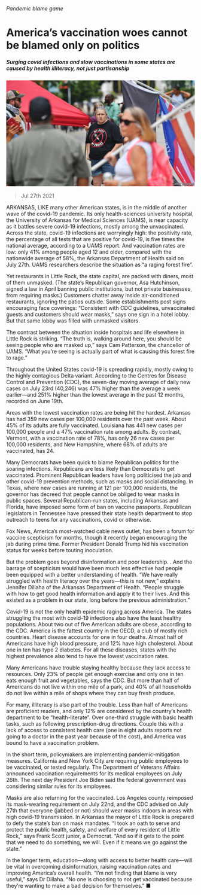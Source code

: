 ###### Pandemic blame game

# America’s vaccination woes cannot be blamed only on politics 

##### Surging covid infections and slow vaccinations in some states are caused by health illiteracy, not just partisanship 

![image](images/20210731_USP004.jpg) 

> Jul 27th 2021 

ARKANSAS, LIKE many other American states, is in the middle of another wave of the covid-19 pandemic. Its only health-sciences university hospital, the University of Arkansas for Medical Sciences (UAMS), is near capacity as it battles severe covid-19 infections, mostly among the unvaccinated. Across the state, covid-19 infections are worryingly high: the positivity rate, the percentage of all tests that are positive for covid-19, is five times the national average, according to a UAMS report. And vaccination rates are low: only 41% among people aged 12 and older, compared with the nationwide average of 58%, the Arkansas Department of Health said on July 27th. UAMS researchers describe the situation as “a raging forest fire”.

Yet restaurants in Little Rock, the state capital, are packed with diners, most of them unmasked. (The state’s Republican governor, Asa Hutchinson, signed a law in April banning public institutions, but not private businesses, from requiring masks.) Customers chatter away inside air-conditioned restaurants, ignoring the patios outside. Some establishments post signs encouraging face coverings: “Consistent with CDC guidelines, unvaccinated guests and customers should wear masks,” says one sign in a hotel lobby. But that same lobby was filled with unmasked visitors.


The contrast between the situation inside hospitals and life elsewhere in Little Rock is striking. “The truth is, walking around here, you should be seeing people who are masked up,” says Cam Patterson, the chancellor of UAMS. “What you’re seeing is actually part of what is causing this forest fire to rage.”

Throughout the United States covid-19 is spreading rapidly, mostly owing to the highly contagious Delta variant. According to the Centres for Disease Control and Prevention (CDC), the seven-day moving average of daily new cases on July 23rd (40,246) was 47% higher than the average a week earlier—and 251% higher than the lowest average in the past 12 months, recorded on June 19th.

Areas with the lowest vaccination rates are being hit the hardest. Arkansas has had 359 new cases per 100,000 residents over the past week. About 45% of its adults are fully vaccinated. Louisiana has 441 new cases per 100,000 people and a 47% vaccination rate among adults. By contrast, Vermont, with a vaccination rate of 78%, has only 26 new cases per 100,000 residents, and New Hampshire, where 68% of adults are vaccinated, has 24.

Many Democrats have been quick to blame Republican politics for the soaring infections. Republicans are less likely than Democrats to get vaccinated. Prominent Republican leaders have long politicised the jab and other covid-19 prevention methods, such as masks and social distancing. In Texas, where new cases are running at 121 per 100,000 residents, the governor has decreed that people cannot be obliged to wear masks in public spaces. Several Republican-run states, including Arkansas and Florida, have imposed some form of ban on vaccine passports. Republican legislators in Tennessee have pressed their state health department to stop outreach to teens for any vaccinations, covid or otherwise.

Fox News, America’s most-watched cable news outlet, has been a forum for vaccine scepticism for months, though it recently began encouraging the jab during prime time. Former President Donald Trump hid his vaccination status for weeks before touting inoculation.

But the problem goes beyond disinformation and poor leadership. . And the barrage of scepticism would have been much less effective had people been equipped with a better understanding of health. “We have really struggled with health literacy over the years—this is not new,” explains Jennifer Dillaha of the Arkansas Department of Health. “People struggle with how to get good health information and apply it to their lives. And this existed as a problem in our state, long before the previous administration.”

Covid-19 is not the only health epidemic raging across America. The states struggling the most with covid-19 infections also have the least healthy populations. About two out of five American adults are obese, according to the CDC. America is the fattest country in the OECD, a club of mostly rich countries. Heart disease accounts for one in four deaths. Almost half of Americans have high blood pressure, and 12% have high cholesterol. About one in ten has type 2 diabetes. For all these diseases, states with the highest prevalence also tend to have the lowest vaccination rates.

Many Americans have trouble staying healthy because they lack access to resources. Only 23% of people get enough exercise and only one in ten eats enough fruit and vegetables, says the CDC. But more than half of Americans do not live within one mile of a park, and 40% of all households do not live within a mile of shops where they can buy fresh produce.

For many, illiteracy is also part of the trouble. Less than half of Americans are proficient readers, and only 12% are considered by the country’s health department to be “health-literate”. Over one-third struggle with basic health tasks, such as following prescription-drug directions. Couple this with a lack of access to consistent health care (one in eight adults reports not going to a doctor in the past year because of the cost), and America was bound to have a vaccination problem.

In the short term, policymakers are implementing pandemic-mitigation measures. California and New York City are requiring public employees to be vaccinated, or tested regularly. The Department of Veterans Affairs announced vaccination requirements for its medical employees on July 26th. The next day President Joe Biden said the federal government was considering similar rules for its employees.

Masks are also returning for the vaccinated. Los Angeles county reimposed its mask-wearing requirement on July 22nd, and the CDC advised on July 27th that everyone (jabbed or not) should wear masks indoors in areas with high covid-19 transmission. In Arkansas the mayor of Little Rock is prepared to defy the state’s ban on mask mandates. “I took an oath to serve and protect the public health, safety, and welfare of every resident of Little Rock,” says Frank Scott junior, a Democrat. “And so if it gets to the point that we need to do something, we will. Even if it means we go against the state.”

In the longer term, education—along with access to better health care—will be vital in overcoming disinformation, raising vaccination rates and improving America’s overall health. “I’m not finding that blame is very useful,” says Dr Dillaha. “No one is choosing to not get vaccinated because they’re wanting to make a bad decision for themselves.” ■

